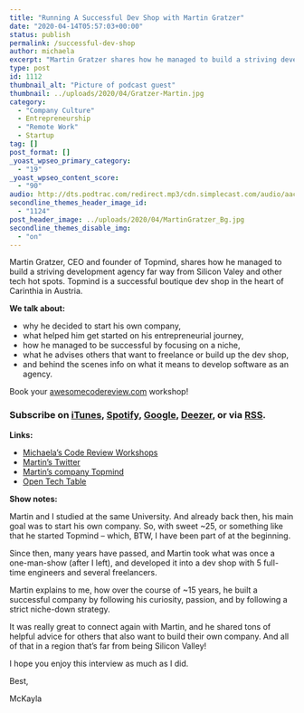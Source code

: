```yaml
---
title: "Running A Successful Dev Shop with Martin Gratzer"
date: "2020-04-14T05:57:03+00:00"
status: publish
permalink: /successful-dev-shop
author: michaela
excerpt: "Martin Gratzer shares how he managed to build a striving development agency far way from Silicon Valey."
type: post
id: 1112
thumbnail_alt: "Picture of podcast guest"
thumbnail: ../uploads/2020/04/Gratzer-Martin.jpg
category:
  - "Company Culture"
  - Entrepreneurship
  - "Remote Work"
  - Startup
tag: []
post_format: []
_yoast_wpseo_primary_category:
  - "19"
_yoast_wpseo_content_score:
  - "90"
audio: http://dts.podtrac.com/redirect.mp3/cdn.simplecast.com/audio/aaca90/aaca909a-e34f-49ae-a86f-f59e4fa807f0/4a441de2-fcfd-4625-9a97-554fce03657e/martin-gratzer-ready_tc.mp3
secondline_themes_header_image_id:
  - "1124"
post_header_image: ../uploads/2020/04/MartinGratzer_Bg.jpg
secondline_themes_disable_img:
  - "on"
---
```


Martin Gratzer, CEO and founder of Topmind, shares how he managed to build a striving development agency far way from Silicon Valey and other tech hot spots. Topmind is a successful boutique dev shop in the heart of Carinthia in Austria. 

**We talk about:**

- why he decided to start his own company,
- what helped him get started on his entrepreneurial journey,
- how he managed to be successful by focusing on a niche,
- what he advises others that want to freelance or build up the dev shop,
- and behind the scenes info on what it means to develop software as an agency.

<div class="sponsorship">
Book your <a href="https://www.michaelagreiler.com/workshops">awesomecodereview.com</a> workshop!
</div>


### Subscribe on [iTunes](https://podcasts.apple.com/at/podcast/software-engineering-unlocked/id1477527378?l=en), [Spotify](https://open.spotify.com/show/2wz1OneBIDXpbBYeuyIsJL?si=2I0R0HuaTLK6RT0f7lDIFg), [Google](https://www.google.com/podcasts?feed=aHR0cHM6Ly9mZWVkcy5zaW1wbGVjYXN0LmNvbS9LMV9tdjBDSg%3D%3D), [Deezer](https://www.deezer.com/show/465682), or via [RSS](https://www.software-engineering-unlocked.com/subscribe/).

**Links:**

- [Michaela’s Code Review Workshops](https://www.michaelagreiler.com/workshops/)
- [Martin’s Twitter](https://twitter.com/mgratzer)
- [Martin’s company Topmind](https://topmind.eu/)
- [Open Tech Table](http://opentechtable.com)

**Show notes:**

Martin and I studied at the same University. And already back then, his main goal was to start his own company. So, with sweet ~25, or something like that he started Topmind – which, BTW, I have been part of at the beginning.

Since then, many years have passed, and Martin took what was once a one-man-show (after I left), and developed it into a dev shop with 5 full-time engineers and several freelancers.

Martin explains to me, how over the course of ~15 years, he built a successful company by following his curiosity, passion, and by following a strict niche-down strategy.

It was really great to connect again with Martin, and he shared tons of helpful advice for others that also want to build their own company. And all of that in a region that’s far from being Silicon Valley!

I hope you enjoy this interview as much as I did.

Best,

McKayla
